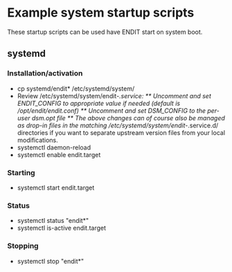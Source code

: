 # Example system startup scripts

These startup scripts can be used have ENDIT start on system boot.

## systemd

### Installation/activation

* cp systemd/endit* /etc/systemd/system/
* Review /etc/systemd/system/endit-*.service:
** Uncomment and set ENDIT_CONFIG to appropriate value if needed (default is /opt/endit/endit.conf)
** Uncomment and set DSM_CONFIG to the per-user dsm.opt file
** The above changes can of course also be managed as drop-in files in the matching /etc/systemd/system/endit-*.service.d/ directories if you want to separate upstream version files from your local modifications.
* systemctl daemon-reload
* systemctl enable endit.target

### Starting

* systemctl start endit.target

### Status

* systemctl status "endit*"
* systemctl is-active endit.target

### Stopping

* systemctl stop "endit*"

